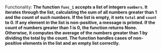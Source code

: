 Functionality: **The function `func_1` accepts a list of integers `numbers`. It iterates through the list, calculating the sum of all numbers greater than 1 and the count of such numbers. If the list is empty, it sets `total` and `count` to 0. If any element in the list is non-positive, a message is printed. If the count of numbers greater than 1 is 0, the function returns None. Otherwise, it computes the average of the numbers greater than 1 by dividing the total by the count. The function handles cases of non-positive elements in the list and an empty list correctly.**